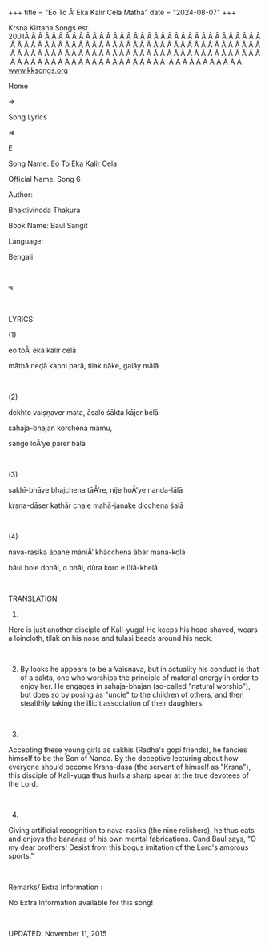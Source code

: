 +++ 
title = "Eo To Â‘ Eka Kalir Cela Matha"
date = "2024-08-07"
+++

Krsna Kirtana Songs est. 2001Â Â Â Â Â Â Â Â Â Â Â Â Â Â Â Â Â Â Â Â Â Â Â Â Â Â Â Â Â Â Â Â Â Â Â Â Â Â Â Â Â Â Â Â Â Â Â Â Â Â Â Â Â Â Â Â Â Â Â Â Â Â Â Â Â Â Â Â Â Â Â Â Â Â Â Â Â Â Â Â Â Â Â Â Â Â Â Â Â Â Â Â Â Â Â Â Â Â Â Â Â Â Â Â Â Â Â Â Â Â Â Â Â Â Â Â Â Â Â Â Â Â Â Â Â Â Â Â Â Â Â Â  Â Â Â Â Â Â Â Â Â Â Â  
www.kksongs.org








Home
 
⇒
 
Song Lyrics
 
⇒
 
E


Song
Name: Eo To Eka Kalir Cela


Official
Name: Song 6


Author:

Bhaktivinoda
Thakura


Book
Name: 
Baul
Sangit


Language:

Bengali


 








অ








 


LYRICS:


(1)


eo toÂ’ eka
kalir celā


māthā
neḍā kapni parā, tilak nāke, galāy mālā


 


(2)


dekhte
vaiṣṇaver mata, āsalo śākta kājer belā


sahaja-bhajan
korchena māmu,


sańge
loÂ’ye parer bālā


 


(3)


sakhī-bhāve
bhajchena tāÂ’re, nije hoÂ’ye nanda-lālā


kṛṣṇa-dāser
kathār chale mahā-janake dicchena śalā


 


(4)


nava-rasika
āpane māniÂ’ khācchena ābār mana-kolā


bāul
bole dohāi, o bhāi, dūra koro e līlā-khelā


 


TRANSLATION


1)
Here is just another disciple of Kali-yuga! He keeps his head shaved, wears a
loincloth, tilak on his nose and tulasi beads around his neck.


 


2) By
looks he appears to be a Vaisnava, but in actuality his conduct is that of a
sakta, one who worships the principle of material energy in order to enjoy her.
He engages in sahaja-bhajan (so-called "natural worship"), but does
so by posing as "uncle" to the children of others, and then
stealthily taking the illicit association of their daughters.


 


3)
Accepting these young girls as sakhis (Radha's gopi friends), he fancies
himself to be the Son of Nanda. By the deceptive lecturing about how everyone
should become Krsna-dasa (the servant of himself as "Krsna"), this
disciple of Kali-yuga thus hurls a sharp spear at the true devotees of the
Lord.


 


4)
Giving artificial recognition to nava-rasika (the nine relishers), he thus eats
and enjoys the bananas of his own mental fabrications. Cand Baul says, "O
my dear brothers! Desist from this bogus imitation of the Lord's amorous
sports."


 


Remarks/ Extra Information
: 


No
Extra Information available for this song!


 


UPDATED:
 November 11, 2015